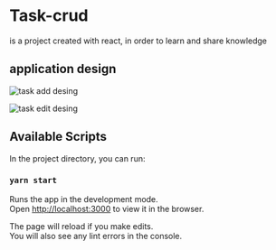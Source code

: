 # Task-crud

is a project created with react, in order to learn and share knowledge

## application design

![task add desing ](./design/img1.png)

![task edit desing ](./design/img2.png)

## Available Scripts

In the project directory, you can run:

### `yarn start`

Runs the app in the development mode.<br />
Open [http://localhost:3000](http://localhost:3000) to view it in the browser.

The page will reload if you make edits.<br />
You will also see any lint errors in the console.
